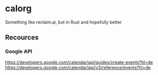 # calorg
Something like reclaim.ai, but in Rust and hopefully better

## Recources
### Google API
https://developers.google.com/calendar/api/guides/create-events?hl=de
https://developers.google.com/calendar/api/v3/reference/events?hl=de
